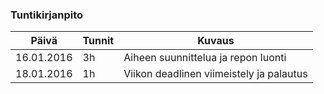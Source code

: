### Tuntikirjanpito
Päivä | Tunnit | Kuvaus
--------------- | ----- | ------
16.01.2016 | 3h | Aiheen suunnittelua ja repon luonti
18.01.2016 | 1h | Viikon deadlinen viimeistely ja palautus
